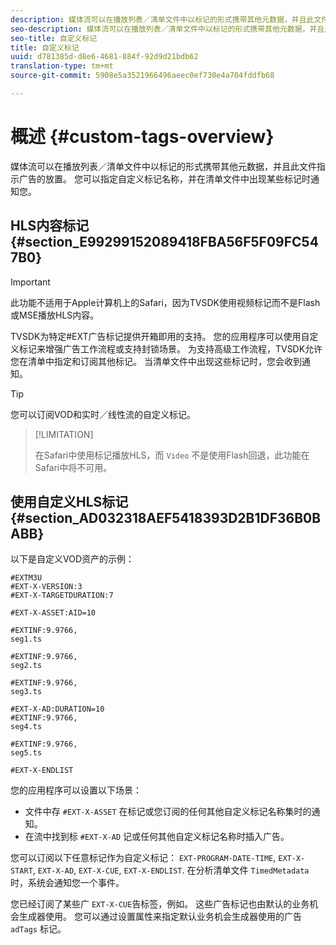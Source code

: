 ```yaml
---
description: 媒体流可以在播放列表／清单文件中以标记的形式携带其他元数据，并且此文件指示广告的放置。 您可以指定自定义标记名称，并在清单文件中出现某些标记时通知您。
seo-description: 媒体流可以在播放列表／清单文件中以标记的形式携带其他元数据，并且此文件指示广告的放置。 您可以指定自定义标记名称，并在清单文件中出现某些标记时通知您。
seo-title: 自定义标记
title: 自定义标记
uuid: d781385d-d8e6-4681-884f-92d9d21bdb62
translation-type: tm+mt
source-git-commit: 5908e5a3521966496aeec0ef730e4a704fddfb68

---
```



# 概述 {#custom-tags-overview}

媒体流可以在播放列表／清单文件中以标记的形式携带其他元数据，并且此文件指示广告的放置。 您可以指定自定义标记名称，并在清单文件中出现某些标记时通知您。

## HLS内容标记 {#section_E99299152089418FBA56F5F09FC547B0}

>[!IMPORTANT]
>
>此功能不适用于Apple计算机上的Safari，因为TVSDK使用视频标记而不是Flash或MSE播放HLS内容。

TVSDK为特定#EXT广告标记提供开箱即用的支持。 您的应用程序可以使用自定义标记来增强广告工作流程或支持封锁场景。 为支持高级工作流程，TVSDK允许您在清单中指定和订阅其他标记。 当清单文件中出现这些标记时，您会收到通知。

>[!TIP]
>
>您可以订阅VOD和实时／线性流的自定义标记。

>[!LIMITATION]
>
>在Safari中使用标记播放HLS，而 `Video` 不是使用Flash回退，此功能在Safari中将不可用。

## 使用自定义HLS标记 {#section_AD032318AEF5418393D2B1DF36B0BABB}

以下是自定义VOD资产的示例：

```
#EXTM3U
#EXT-X-VERSION:3
#EXT-X-TARGETDURATION:7
 
#EXT-X-ASSET:AID=10
 
#EXTINF:9.9766,
seg1.ts
 
#EXTINF:9.9766,
seg2.ts
 
#EXTINF:9.9766,
seg3.ts
 
#EXT-X-AD:DURATION=10
#EXTINF:9.9766,
seg4.ts
 
#EXTINF:9.9766,
seg5.ts
 
#EXT-X-ENDLIST
```

您的应用程序可以设置以下场景：

* 文件中存 `#EXT-X-ASSET` 在标记或您订阅的任何其他自定义标记名称集时的通知。
* 在流中找到标 `#EXT-X-AD` 记或任何其他自定义标记名称时插入广告。

您可以订阅以下任意标记作为自定义标记： `EXT-PROGRAM-DATE-TIME`, `EXT-X-START`, `EXT-X-AD`, `EXT-X-CUE`, `EXT-X-ENDLIST`. 在分析清单文件 `TimedMetadata` 时，系统会通知您一个事件。

您已经订阅了某些广 `EXT-X-CUE`告标签，例如。 这些广告标记也由默认的业务机会生成器使用。 您可以通过设置属性来指定默认业务机会生成器使用的广告 `adTags` 标记。
